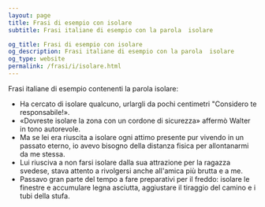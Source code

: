 ```yaml
---
layout: page
title: Frasi di esempio con isolare 
subtitle: Frasi italiane di esempio con la parola  isolare

og_title: Frasi di esempio con isolare 
og_description: Frasi italiane di esempio con la parola  isolare
og_type: website
permalink: /frasi/i/isolare.html
---
```


Frasi italiane di esempio contenenti la parola isolare:


- Ha cercato di isolare qualcuno, urlargli da pochi centimetri "Considero te responsabile!».
- «Dovreste isolare la zona con un cordone di sicurezza» affermò Walter in tono autorevole.
- Ma se lei era riuscita a isolare ogni attimo presente pur vivendo in un passato eterno, io avevo bisogno della distanza fisica per allontanarmi da me stessa.
- Lui riusciva a non farsi isolare dalla sua attrazione per la ragazza svedese, stava attento a rivolgersi anche all'amica più brutta e a me.
- Passavo gran parte del tempo a fare preparativi per il freddo: isolare le finestre e accumulare legna asciutta, aggiustare il tiraggio del camino e i tubi della stufa.
